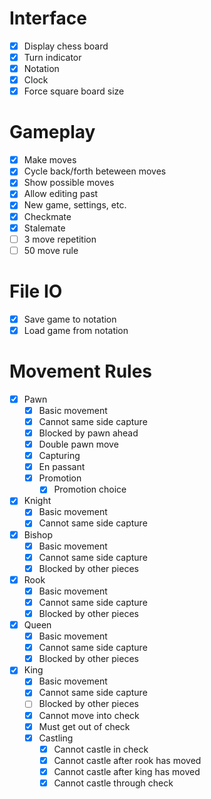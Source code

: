 # Interface

- [x] Display chess board
- [x] Turn indicator
- [x] Notation
- [x] Clock
- [x] Force square board size

# Gameplay

- [x] Make moves
- [x] Cycle back/forth beteween moves
- [x] Show possible moves
- [x] Allow editing past
- [x] New game, settings, etc.
- [x] Checkmate
- [x] Stalemate
- [ ] 3 move repetition
- [ ] 50 move rule

# File IO

- [x] Save game to notation
- [x] Load game from notation

# Movement Rules

- [x] Pawn
  - [x] Basic movement
  - [x] Cannot same side capture
  - [x] Blocked by pawn ahead
  - [x] Double pawn move
  - [x] Capturing
  - [x] En passant
  - [x] Promotion
    - [x] Promotion choice
- [x] Knight
  - [x] Basic movement
  - [x] Cannot same side capture
- [x] Bishop
  - [x] Basic movement
  - [x] Cannot same side capture
  - [x] Blocked by other pieces
- [x] Rook
  - [x] Basic movement
  - [x] Cannot same side capture
  - [x] Blocked by other pieces
- [x] Queen
  - [x] Basic movement
  - [x] Cannot same side capture
  - [x] Blocked by other pieces
- [x] King
  - [x] Basic movement
  - [x] Cannot same side capture
  - [ ] Blocked by other pieces
  - [x] Cannot move into check
  - [x] Must get out of check
  - [x] Castling
    - [x] Cannot castle in check
    - [x] Cannot castle after rook has moved
    - [x] Cannot castle after king has moved
    - [x] Cannot castle through check
